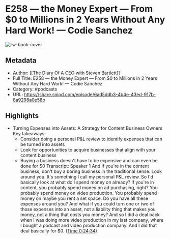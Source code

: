 # E258 —  the Money Expert —  From $0 to Millions in 2 Years Without Any Hard Work! —  Codie Sanchez

![rw-book-cover](https://wsrv.nl/?url=https%3A%2F%2Fd3t3ozftmdmh3i.cloudfront.net%2Fproduction%2Fpodcast_uploaded_nologo%2F21610475%2F21610475-1674820432401-ad30196dc86b2.jpg&w=100&h=100)

## Metadata
- Author: [[The Diary Of A CEO with Steven Bartlett]]
- Full Title: E258 —  the Money Expert —  From $0 to Millions in 2 Years Without Any Hard Work! —  Codie Sanchez
- Category: #podcasts
- URL: https://share.snipd.com/episode/6ad5ddb3-4b4e-43ed-917b-8a9298a0e58b

## Highlights
- Turning Expenses into Assets: A Strategy for Content Business Owners
  Key takeaways:
  - Consider doing a personal P&L review to identify expenses that can be turned into assets
  - Look for opportunities to acquire businesses that align with your content business
  - Buying a business doesn't have to be expensive and can even be done for $0
  Transcript:
  Speaker 1
  And if you're in the content business, don't buy a boring business in the traditional sense. Look around you. It's something I call my personal P&L review. So I'd basically look at what do I spend money on already? If you're in content, you probably spend money on ad purchasing, right? You probably spend money on video production. You probably spend money on maybe you rent a set space. Do you have all these expenses around you? And what if you could turn one or two of those expenses into an asset, not a liability thing that makes you money, not a thing that costs you money? And so I did a deal back when I was doing more video production in my last company, where I bought a podcast and video production company. And I did that deal basically for $0. ([Time 0:24:34](https://share.snipd.com/snip/d47cbb35-ff33-4da5-9e5c-65814af81533))
